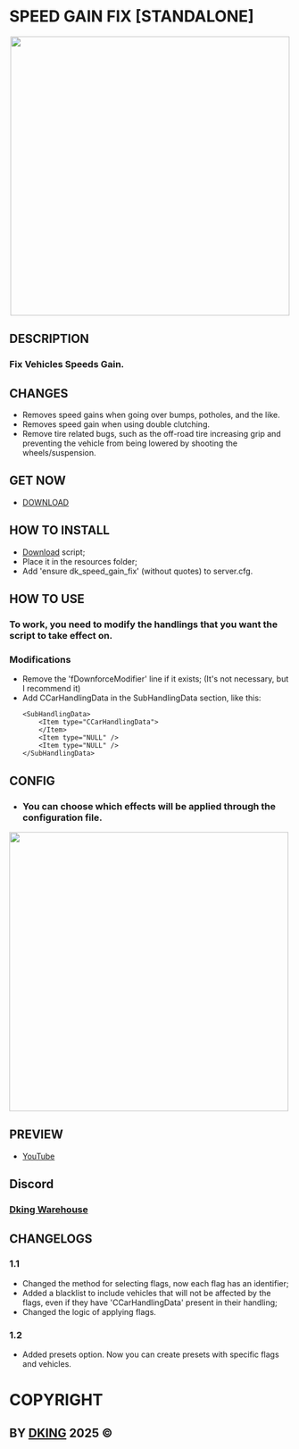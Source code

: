 # SPEED GAIN FIX [STANDALONE]

<div align="center">
<img src="https://cdn.discordapp.com/attachments/1295245827039563866/1315402912540655646/SPEED_GAIN_FIX_512.png?ex=67a7b36d&is=67a661ed&hm=2a83795e8787568e779616f641dae08a8c72a8019b0d78c764623439db0ab2c2&" width="500px" />
</div>

## DESCRIPTION

### Fix Vehicles Speeds Gain.

## CHANGES

* Removes speed gains when going over bumps, potholes, and the like.
* Removes speed gain when using double clutching.
* Remove tire related bugs, such as the off-road tire increasing grip and preventing the vehicle from being lowered by shooting the wheels/suspension.

## GET NOW

* [DOWNLOAD](https://dking.tebex.io/package/6575212)

## HOW TO INSTALL

* [Download](https://keymaster.fivem.net/asset-grants) script;
* Place it in the resources folder;
* Add 'ensure dk_speed_gain_fix' (without quotes) to server.cfg.

## HOW TO USE

### To work, you need to modify the handlings that you want the script to take effect on.

### Modifications

* Remove the 'fDownforceModifier' line if it exists; (It's not necessary, but I recommend it)
* Add CCarHandlingData in the SubHandlingData section, like this:
    ```
    <SubHandlingData>
        <Item type="CCarHandlingData">
        </Item>
        <Item type="NULL" />
        <Item type="NULL" />
    </SubHandlingData>
    ```

## CONFIG

* ### You can choose which effects will be applied through the configuration file.
<div align="left">
<img src="https://cdn.discordapp.com/attachments/1295245827039563866/1315403103490805801/config_512.png?ex=67a7b39a&is=67a6621a&hm=415c764cc7af0923ca13b7d405d38296293b01d8eb6d5594a0cb10b27fed9553&" width="500px" />
</div>

## PREVIEW

* [YouTube](https://www.youtube.com/watch?v=fsVIcKNVZi0)

## Discord

### [Dking Warehouse](https://discord.gg/Rw6vjcXspG)

## CHANGELOGS

### 1.1

* Changed the method for selecting flags, now each flag has an identifier;
* Added a blacklist to include vehicles that will not be affected by the flags, even if they have 'CCarHandlingData' present in their handling;
* Changed the logic of applying flags.

### 1.2

* Added presets option. Now you can create presets with specific flags and vehicles.

# COPYRIGHT

## BY [DKING](https://github.com/Dking07) 2025 ©